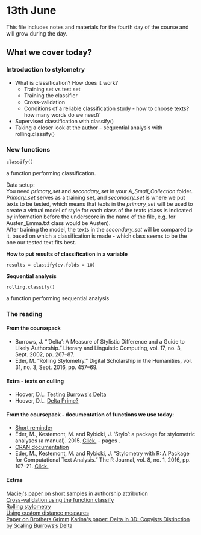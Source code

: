 # 13th June
This file includes notes and materials for the fourth day of the course and will grow during the day.
## What we cover today?
  
### Introduction to stylometry
* What is classification? How does it work?
  * Training set vs test set
  * Training the classifier
  * Cross-validation
  * Conditions of a reliable classification study - how to choose texts? how many words do we need?
* Supervised classification with classify()
* Taking a closer look at the author - sequential analysis with rolling.classify()

### New functions
```
classify()
````
a function performing classification.  
  
Data setup:  
You need *primary_set* and *secondary_set* in your *A_Small_Collection* folder.  
*Primary_set* serves as a training set, and *secondary_set* is where we put texts to be tested, which means that texts in the *primary_set* will be used to create a virtual model of style for each class of the texts (class is indicated by information before the underscore in the name of the file, e.g. for Austen_Emma.txt class would be Austen).  
After training the model, the texts in the *secondary_set* will be compared to it, based on which a classification is made - which class seems to be the one our tested text fits best.
  
**How to put results of classification in a variable**
```
results = classify(cv.folds = 10)
```

**Sequential analysis**
```
rolling.classify()
```
a function performing sequential analysis

### The reading
#### From the coursepack
* Burrows, J. “‘Delta’: A Measure of Stylistic Difference and a Guide to Likely Authorship.” Literary and Linguistic Computing, vol. 17, no. 3, Sept. 2002, pp. 267–87.  
* Eder, M. “Rolling Stylometry.” Digital Scholarship in the Humanities, vol. 31, no. 3, Sept. 2016, pp. 457–69. 
#### Extra - texts on culling
* Hoover, D.L. [Testing Burrows's Delta](https://academic.oup.com/dsh/article-abstract/19/4/453/943644?redirectedFrom=fulltext)
* Hoover, D.L. [Delta Prime?](https://academic.oup.com/dsh/article-abstract/19/4/477/943645?redirectedFrom=fulltext)

#### From the coursepack - documentation of functions we use today:
* [Short reminder](https://computationalstylistics.github.io/stylo_nutshell/#running-rolling.classify)
* Eder, M., Kestemont, M. and Rybicki, J. ‘Stylo’: a package for stylometric analyses (a manual). 2015. [Click.](https://sites.google.com/site/computationalstylistics/stylo/stylo_howto.pdf?attredirects=1) - pages .
* [CRAN documentation](https://cran.r-project.org/web/packages/stylo/stylo.pdf)
* Eder, M., Kestemont, M. and Rybicki, J. “Stylometry with R: A Package for Computational Text Analysis.” The R Journal, vol. 8, no. 1, 2016, pp. 107–21. [Click.](https://journal.r-project.org/archive/2016/RJ-2016-007/RJ-2016-007.pdf) 

#### Extras
[Maciej's paper on short samples in authorship attribution](https://dh2017.adho.org/abstracts/341/341.pdf)  
[Cross-validation using the function classify](https://computationalstylistics.github.io/docs/cross_validation)   
[Rolling stylometry](https://computationalstylistics.github.io/docs/rolling_stylometry)   
[Using custom distance measures](https://computationalstylistics.github.io/docs/custom_distances)  
[Paper on Brothers Grimm](https://www.frontiersin.org/articles/10.3389/fdigh.2018.00004/full) 
[Karina's paper: Delta in 3D: Copyists Distinction by Scaling Burrows’s Delta](http://www.dh2012.uni-hamburg.de/conference/programme/abstracts/delta-in-3d-copyists-distinction-by-scaling-burrowss-delta/)
